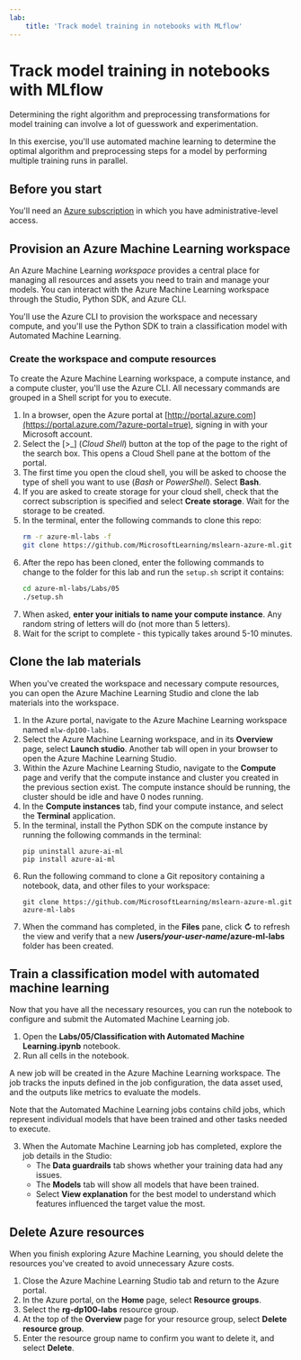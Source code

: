 ```yaml
---
lab:
    title: 'Track model training in notebooks with MLflow'
---
```


# Track model training in notebooks with MLflow

Determining the right algorithm and preprocessing transformations for model training can involve a lot of guesswork and experimentation.

In this exercise, you'll use automated machine learning to determine the optimal algorithm and preprocessing steps for a model by performing multiple training runs in parallel.

## Before you start

You'll need an [Azure subscription](https://azure.microsoft.com/free) in which you have administrative-level access.

## Provision an Azure Machine Learning workspace

An Azure Machine Learning *workspace* provides a central place for managing all resources and assets you need to train and manage your models. You can interact with the Azure Machine Learning workspace through the Studio, Python SDK, and Azure CLI. 

You'll use the Azure CLI to provision the workspace and necessary compute, and you'll use the Python SDK to train a classification model with Automated Machine Learning.

### Create the workspace and compute resources

To create the Azure Machine Learning workspace, a compute instance, and a compute cluster, you'll use the Azure CLI. All necessary commands are grouped in a Shell script for you to execute.
1. In a browser, open the Azure portal at [http://portal.azure.com](https://portal.azure.com/?azure-portal=true), signing in with your Microsoft account.
1. Select the [>_] (*Cloud Shell*) button at the top of the page to the right of the search box. This opens a Cloud Shell pane at the bottom of the portal.
1. The first time you open the cloud shell, you will be asked to choose the type of shell you want to use (*Bash* or *PowerShell*). Select **Bash**.
1. If you are asked to create storage for your cloud shell, check that the correct subscription is specified and select **Create storage**. Wait for the storage to be created.
1. In the terminal, enter the following commands to clone this repo:
    ```bash
    rm -r azure-ml-labs -f
    git clone https://github.com/MicrosoftLearning/mslearn-azure-ml.git azure-ml-labs
    ```
1. After the repo has been cloned, enter the following commands to change to the folder for this lab and run the `setup.sh` script it contains:
    ```bash
    cd azure-ml-labs/Labs/05
    ./setup.sh
    ```
1. When asked, **enter your initials to name your compute instance**. Any random string of letters will do (not more than 5 letters).
1. Wait for the script to complete - this typically takes around 5-10 minutes. 

## Clone the lab materials

When you've created the workspace and necessary compute resources, you can open the Azure Machine Learning Studio and clone the lab materials into the workspace. 

1. In the Azure portal, navigate to the Azure Machine Learning workspace named `mlw-dp100-labs`.
1. Select the Azure Machine Learning workspace, and in its **Overview** page, select **Launch studio**. Another tab will open in your browser to open the Azure Machine Learning Studio.
1. Within the Azure Machine Learning Studio, navigate to the **Compute** page and verify that the compute instance and cluster you created in the previous section exist. The compute instance should be running, the cluster should be idle and have 0 nodes running.
1. In the **Compute instances** tab, find your compute instance, and select the **Terminal** application.
1. In the terminal, install the Python SDK on the compute instance by running the following commands in the terminal:
    ```
    pip uninstall azure-ai-ml
    pip install azure-ai-ml
    ```
1. Run the following command to clone a Git repository containing a notebook, data, and other files to your workspace:
    ```
    git clone https://github.com/MicrosoftLearning/mslearn-azure-ml.git azure-ml-labs
    ``` 
1. When the command has completed, in the **Files** pane, click **&#8635;** to refresh the view and verify that a new **/users/*your-user-name*/azure-ml-labs** folder has been created. 

## Train a classification model with automated machine learning

Now that you have all the necessary resources, you can run the notebook to configure and submit the Automated Machine Learning job.

1. Open the **Labs/05/Classification with Automated Machine Learning.ipynb** notebook.
1. Run all cells in the notebook. 

A new job will be created in the Azure Machine Learning workspace. The job tracks the inputs defined in the job configuration, the data asset used, and the outputs like metrics to evaluate the models.

Note that the Automated Machine Learning jobs contains child jobs, which represent individual models that have been trained and other tasks needed to execute. 

3. When the Automate Machine Learning job has completed, explore the job details in the Studio:
    - The **Data guardrails** tab shows whether your training data had any issues.
    - The **Models** tab will show all models that have been trained.
    - Select **View explanation** for the best model to understand which features influenced the target value the most.

## Delete Azure resources

When you finish exploring Azure Machine Learning, you should delete the resources you've created to avoid unnecessary Azure costs.

1. Close the Azure Machine Learning Studio tab and return to the Azure portal.
1. In the Azure portal, on the **Home** page, select **Resource groups**.
1. Select the **rg-dp100-labs** resource group.
1. At the top of the **Overview** page for your resource group, select **Delete resource group**. 
1. Enter the resource group name to confirm you want to delete it, and select **Delete**.